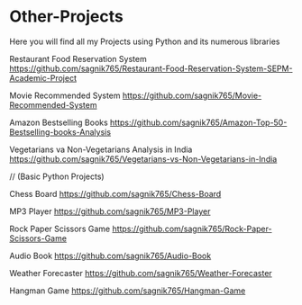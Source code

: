 # Other-Projects
Here you will find all my Projects using Python and its numerous libraries

Restaurant Food Reservation System    https://github.com/sagnik765/Restaurant-Food-Reservation-System-SEPM-Academic-Project

Movie Recommended System       https://github.com/sagnik765/Movie-Recommended-System

Amazon Bestselling Books   https://github.com/sagnik765/Amazon-Top-50-Bestselling-books-Analysis

Vegetarians va Non-Vegetarians Analysis in India   https://github.com/sagnik765/Vegetarians-vs-Non-Vegetarians-in-India

//
(Basic Python Projects)

Chess Board    https://github.com/sagnik765/Chess-Board

MP3 Player   https://github.com/sagnik765/MP3-Player

Rock Paper Scissors Game    https://github.com/sagnik765/Rock-Paper-Scissors-Game

Audio Book   https://github.com/sagnik765/Audio-Book

Weather Forecaster   https://github.com/sagnik765/Weather-Forecaster

Hangman Game   https://github.com/sagnik765/Hangman-Game

